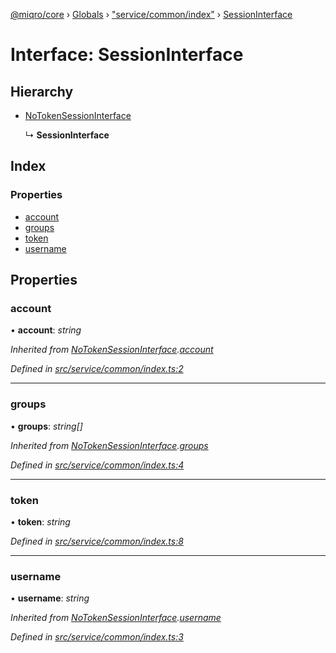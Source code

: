 [@miqro/core](../README.md) › [Globals](../globals.md) › ["service/common/index"](../modules/_service_common_index_.md) › [SessionInterface](_service_common_index_.sessioninterface.md)

# Interface: SessionInterface

## Hierarchy

* [NoTokenSessionInterface](_service_common_index_.notokensessioninterface.md)

  ↳ **SessionInterface**

## Index

### Properties

* [account](_service_common_index_.sessioninterface.md#account)
* [groups](_service_common_index_.sessioninterface.md#groups)
* [token](_service_common_index_.sessioninterface.md#token)
* [username](_service_common_index_.sessioninterface.md#username)

## Properties

###  account

• **account**: *string*

*Inherited from [NoTokenSessionInterface](_service_common_index_.notokensessioninterface.md).[account](_service_common_index_.notokensessioninterface.md#account)*

*Defined in [src/service/common/index.ts:2](https://github.com/claukers/miqro-core/blob/4ce290b/src/service/common/index.ts#L2)*

___

###  groups

• **groups**: *string[]*

*Inherited from [NoTokenSessionInterface](_service_common_index_.notokensessioninterface.md).[groups](_service_common_index_.notokensessioninterface.md#groups)*

*Defined in [src/service/common/index.ts:4](https://github.com/claukers/miqro-core/blob/4ce290b/src/service/common/index.ts#L4)*

___

###  token

• **token**: *string*

*Defined in [src/service/common/index.ts:8](https://github.com/claukers/miqro-core/blob/4ce290b/src/service/common/index.ts#L8)*

___

###  username

• **username**: *string*

*Inherited from [NoTokenSessionInterface](_service_common_index_.notokensessioninterface.md).[username](_service_common_index_.notokensessioninterface.md#username)*

*Defined in [src/service/common/index.ts:3](https://github.com/claukers/miqro-core/blob/4ce290b/src/service/common/index.ts#L3)*

